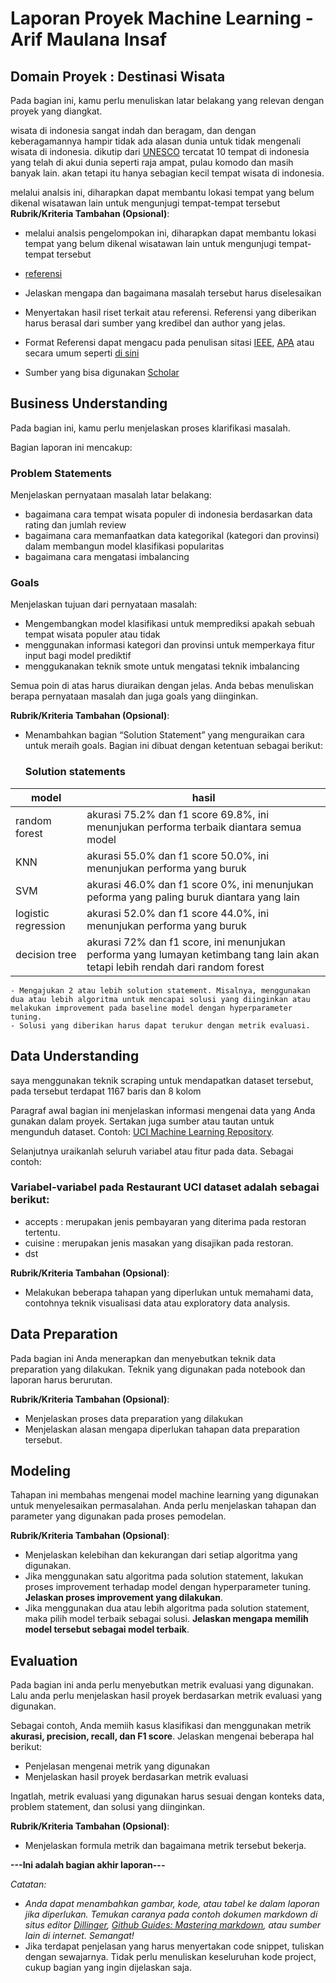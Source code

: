 # Laporan Proyek Machine Learning - Arif Maulana Insaf

## Domain Proyek : Destinasi Wisata

Pada bagian ini, kamu perlu menuliskan latar belakang yang relevan dengan proyek yang diangkat.

wisata di indonesia sangat indah dan beragam, dan dengan keberagamannya hampir tidak ada alasan dunia untuk tidak mengenali wisata di indonesia. dikutip dari [UNESCO](https://whc.unesco.org/en/statesparties/id) tercatat 10 tempat di indonesia yang telah di akui dunia seperti raja ampat, pulau komodo dan masih banyak lain. akan tetapi itu hanya sebagian kecil tempat wisata di indonesia.

melalui analsis ini, diharapkan dapat membantu lokasi tempat yang belum dikenal wisatawan lain untuk mengunjugi tempat-tempat tersebut
**Rubrik/Kriteria Tambahan (Opsional)**:
- melalui analsis pengelompokan ini, diharapkan dapat membantu lokasi tempat yang belum dikenal wisatawan lain untuk mengunjugi tempat-tempat tersebut
- [referensi](https://ejournal.stipram.ac.id/index.php/kepariwisataan/article/view/209)


- Jelaskan mengapa dan bagaimana masalah tersebut harus diselesaikan
- Menyertakan hasil riset terkait atau referensi. Referensi yang diberikan harus berasal dari sumber yang kredibel dan author yang jelas.
- Format Referensi dapat mengacu pada penulisan sitasi [IEEE](https://journals.ieeeauthorcenter.ieee.org/wp-content/uploads/sites/7/IEEE_Reference_Guide.pdf), [APA](https://www.mendeley.com/guides/apa-citation-guide/) atau secara umum seperti [di sini](https://penerbitdeepublish.com/menulis-buku-membuat-sitasi-dengan-mudah/)
- Sumber yang bisa digunakan [Scholar](https://scholar.google.com/)

## Business Understanding

Pada bagian ini, kamu perlu menjelaskan proses klarifikasi masalah.

Bagian laporan ini mencakup:

### Problem Statements

Menjelaskan pernyataan masalah latar belakang:
- bagaimana cara tempat wisata populer di indonesia berdasarkan data rating dan jumlah review
- bagaimana cara memanfaatkan data kategorikal (kategori dan provinsi) dalam membangun model klasifikasi popularitas
- bagaimana cara mengatasi imbalancing

### Goals

Menjelaskan tujuan dari pernyataan masalah:
- Mengembangkan model klasifikasi untuk memprediksi apakah sebuah tempat wisata populer atau tidak
- menggunakan informasi kategori dan provinsi untuk memperkaya fitur input bagi model prediktif
- menggukanakan teknik smote untuk mengatasi teknik imbalancing

Semua poin di atas harus diuraikan dengan jelas. Anda bebas menuliskan berapa pernyataan masalah dan juga goals yang diinginkan.

**Rubrik/Kriteria Tambahan (Opsional)**:


- Menambahkan bagian “Solution Statement” yang menguraikan cara untuk meraih goals. Bagian ini dibuat dengan ketentuan sebagai berikut: 

    ### Solution statements

|model | hasil |
|------|-------|
|random forest| akurasi 75.2% dan f1 score 69.8%, ini menunjukan performa terbaik diantara semua model|
|KNN| akurasi 55.0% dan f1 score 50.0%, ini menunjukan performa yang buruk|
|SVM| akurasi 46.0% dan f1 score 0%, ini menunjukan peforma yang paling buruk diantara yang lain|
logistic regression| akurasi 52.0% dan f1 score 44.0%, ini menunjukan  performa yang buruk|
|decision tree| akurasi 72% dan f1 score, ini menunjukan performa yang lumayan ketimbang tang lain akan tetapi lebih rendah dari random forest|


    - Mengajukan 2 atau lebih solution statement. Misalnya, menggunakan dua atau lebih algoritma untuk mencapai solusi yang diinginkan atau melakukan improvement pada baseline model dengan hyperparameter tuning.
    - Solusi yang diberikan harus dapat terukur dengan metrik evaluasi.

## Data Understanding

saya menggunakan teknik scraping untuk mendapatkan dataset tersebut, pada tersebut terdapat 1167 baris dan 8 kolom

Paragraf awal bagian ini menjelaskan informasi mengenai data yang Anda gunakan dalam proyek. Sertakan juga sumber atau tautan untuk mengunduh dataset. Contoh: [UCI Machine Learning Repository](https://archive.ics.uci.edu/ml/datasets/Restaurant+%26+consumer+data).

Selanjutnya uraikanlah seluruh variabel atau fitur pada data. Sebagai contoh:  

### Variabel-variabel pada Restaurant UCI dataset adalah sebagai berikut:
- accepts : merupakan jenis pembayaran yang diterima pada restoran tertentu.
- cuisine : merupakan jenis masakan yang disajikan pada restoran.
- dst

**Rubrik/Kriteria Tambahan (Opsional)**:
- Melakukan beberapa tahapan yang diperlukan untuk memahami data, contohnya teknik visualisasi data atau exploratory data analysis.

## Data Preparation
Pada bagian ini Anda menerapkan dan menyebutkan teknik data preparation yang dilakukan. Teknik yang digunakan pada notebook dan laporan harus berurutan.

**Rubrik/Kriteria Tambahan (Opsional)**: 
- Menjelaskan proses data preparation yang dilakukan
- Menjelaskan alasan mengapa diperlukan tahapan data preparation tersebut.

## Modeling
Tahapan ini membahas mengenai model machine learning yang digunakan untuk menyelesaikan permasalahan. Anda perlu menjelaskan tahapan dan parameter yang digunakan pada proses pemodelan.

**Rubrik/Kriteria Tambahan (Opsional)**: 
- Menjelaskan kelebihan dan kekurangan dari setiap algoritma yang digunakan.
- Jika menggunakan satu algoritma pada solution statement, lakukan proses improvement terhadap model dengan hyperparameter tuning. **Jelaskan proses improvement yang dilakukan**.
- Jika menggunakan dua atau lebih algoritma pada solution statement, maka pilih model terbaik sebagai solusi. **Jelaskan mengapa memilih model tersebut sebagai model terbaik**.

## Evaluation
Pada bagian ini anda perlu menyebutkan metrik evaluasi yang digunakan. Lalu anda perlu menjelaskan hasil proyek berdasarkan metrik evaluasi yang digunakan.

Sebagai contoh, Anda memiih kasus klasifikasi dan menggunakan metrik **akurasi, precision, recall, dan F1 score**. Jelaskan mengenai beberapa hal berikut:
- Penjelasan mengenai metrik yang digunakan
- Menjelaskan hasil proyek berdasarkan metrik evaluasi

Ingatlah, metrik evaluasi yang digunakan harus sesuai dengan konteks data, problem statement, dan solusi yang diinginkan.

**Rubrik/Kriteria Tambahan (Opsional)**: 
- Menjelaskan formula metrik dan bagaimana metrik tersebut bekerja.

**---Ini adalah bagian akhir laporan---**

_Catatan:_
- _Anda dapat menambahkan gambar, kode, atau tabel ke dalam laporan jika diperlukan. Temukan caranya pada contoh dokumen markdown di situs editor [Dillinger](https://dillinger.io/), [Github Guides: Mastering markdown](https://guides.github.com/features/mastering-markdown/), atau sumber lain di internet. Semangat!_
- Jika terdapat penjelasan yang harus menyertakan code snippet, tuliskan dengan sewajarnya. Tidak perlu menuliskan keseluruhan kode project, cukup bagian yang ingin dijelaskan saja.

